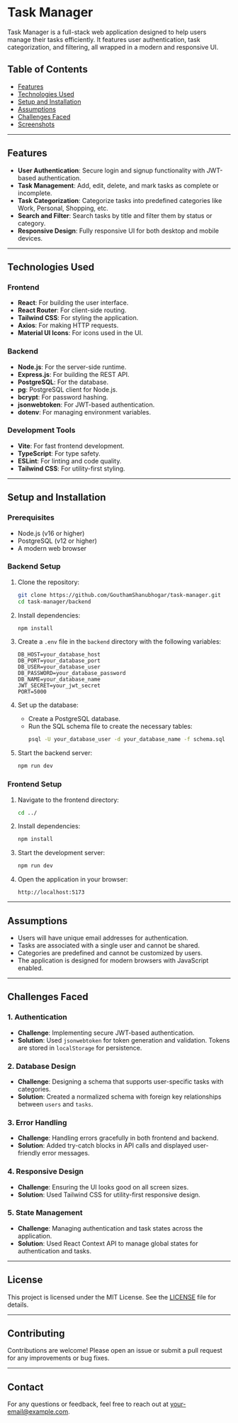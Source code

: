# Task Manager

Task Manager is a full-stack web application designed to help users manage their tasks efficiently. It features user authentication, task categorization, and filtering, all wrapped in a modern and responsive UI.

## Table of Contents

- [Features](#features)
- [Technologies Used](#technologies-used)
- [Setup and Installation](#setup-and-installation)
- [Assumptions](#assumptions)
- [Challenges Faced](#challenges-faced)
- [Screenshots](#screenshots)

---

## Features

- **User Authentication**: Secure login and signup functionality with JWT-based authentication.
- **Task Management**: Add, edit, delete, and mark tasks as complete or incomplete.
- **Task Categorization**: Categorize tasks into predefined categories like Work, Personal, Shopping, etc.
- **Search and Filter**: Search tasks by title and filter them by status or category.
- **Responsive Design**: Fully responsive UI for both desktop and mobile devices.

---

## Technologies Used

### Frontend
- **React**: For building the user interface.
- **React Router**: For client-side routing.
- **Tailwind CSS**: For styling the application.
- **Axios**: For making HTTP requests.
- **Material UI Icons**: For icons used in the UI.

### Backend
- **Node.js**: For the server-side runtime.
- **Express.js**: For building the REST API.
- **PostgreSQL**: For the database.
- **pg**: PostgreSQL client for Node.js.
- **bcrypt**: For password hashing.
- **jsonwebtoken**: For JWT-based authentication.
- **dotenv**: For managing environment variables.

### Development Tools
- **Vite**: For fast frontend development.
- **TypeScript**: For type safety.
- **ESLint**: For linting and code quality.
- **Tailwind CSS**: For utility-first styling.

---

## Setup and Installation

### Prerequisites
- Node.js (v16 or higher)
- PostgreSQL (v12 or higher)
- A modern web browser

### Backend Setup
1. Clone the repository:
   ```bash
   git clone https://github.com/GouthamShanubhogar/task-manager.git
   cd task-manager/backend
   ```

2. Install dependencies:
   ```bash
   npm install
   ```

3. Create a `.env` file in the `backend` directory with the following variables:
   ```env
   DB_HOST=your_database_host
   DB_PORT=your_database_port
   DB_USER=your_database_user
   DB_PASSWORD=your_database_password
   DB_NAME=your_database_name
   JWT_SECRET=your_jwt_secret
   PORT=5000
   ```

4. Set up the database:
   - Create a PostgreSQL database.
   - Run the SQL schema file to create the necessary tables:
     ```bash
     psql -U your_database_user -d your_database_name -f schema.sql
     ```

5. Start the backend server:
   ```bash
   npm run dev
   ```

### Frontend Setup
1. Navigate to the frontend directory:
   ```bash
   cd ../
   ```

2. Install dependencies:
   ```bash
   npm install
   ```

3. Start the development server:
   ```bash
   npm run dev
   ```

4. Open the application in your browser:
   ```
   http://localhost:5173
   ```

---

## Assumptions

- Users will have unique email addresses for authentication.
- Tasks are associated with a single user and cannot be shared.
- Categories are predefined and cannot be customized by users.
- The application is designed for modern browsers with JavaScript enabled.

---

## Challenges Faced

### 1. **Authentication**
   - **Challenge**: Implementing secure JWT-based authentication.
   - **Solution**: Used `jsonwebtoken` for token generation and validation. Tokens are stored in `localStorage` for persistence.

### 2. **Database Design**
   - **Challenge**: Designing a schema that supports user-specific tasks with categories.
   - **Solution**: Created a normalized schema with foreign key relationships between `users` and `tasks`.

### 3. **Error Handling**
   - **Challenge**: Handling errors gracefully in both frontend and backend.
   - **Solution**: Added try-catch blocks in API calls and displayed user-friendly error messages.

### 4. **Responsive Design**
   - **Challenge**: Ensuring the UI looks good on all screen sizes.
   - **Solution**: Used Tailwind CSS for utility-first responsive design.

### 5. **State Management**
   - **Challenge**: Managing authentication and task states across the application.
   - **Solution**: Used React Context API to manage global states for authentication and tasks.

---

## License

This project is licensed under the MIT License. See the [LICENSE](LICENSE) file for details.

---

## Contributing

Contributions are welcome! Please open an issue or submit a pull request for any improvements or bug fixes.

---

## Contact

For any questions or feedback, feel free to reach out at [your-email@example.com](mailto:your-email@example.com).
